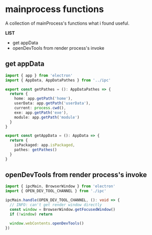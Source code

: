 # mainprocess functions

A collection of mainProcess's functions what i found useful.

**LIST**

- get appData
- openDevTools from render process's invoke

## get appData

```ts
import { app } from 'electron'
import { AppData, AppDataPathes } from '../ipc'

export const getPathes = (): AppDataPathes => {
  return {
    home: app.getPath('home'),
    userData: app.getPath('userData'),
    current: process.cwd(),
    exe: app.getPath('exe'),
    module: app.getPath('module')
  }
}

export const getAppData = (): AppData => {
  return {
    isPackaged: app.isPackaged,
    pathes: getPathes()
  }
}
```

## openDevTools from render process's invoke

```ts
import { ipcMain, BrowserWindow } from 'electron'
import { OPEN_DEV_TOOL_CHANNEL } from './ipc'

ipcMain.handle(OPEN_DEV_TOOL_CHANNEL, (): void => {
  // INFO: can't get render window directly
  const window = BrowserWindow.getFocusedWindow()
  if (!window) return

  window.webContents.openDevTools()
})
```

